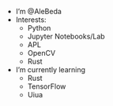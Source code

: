 - I’m @AleBeda
- Interests:
  - Python
  - Jupyter Notebooks/Lab
  - APL
  - OpenCV
  - Rust
- I’m currently learning
  - Rust
  - TensorFlow
  - Uiua

<!---
AleBeda/AleBeda is a ✨ special ✨ repository because its `README.md` (this file) appears on your GitHub profile.
You can click the Preview link to take a look at your changes.
--->
